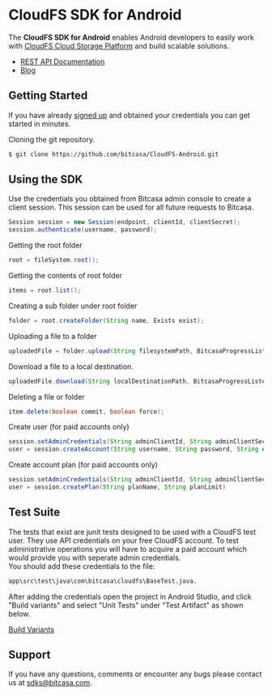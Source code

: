 # CloudFS SDK for Android
  
The **CloudFS SDK for Android** enables Android developers to easily work with [CloudFS Cloud Storage Platform](https://www.bitcasa.com/cloudfs/) and build scalable solutions.

* [REST API Documentation](https://developer.bitcasa.com/cloudfs-api-documentation/)
* [Blog](http://blog.bitcasa.com/) 

## Getting Started

If you have already [signed up](http://access.bitcasa.com/Sign-Up/Info/Prototype/) and obtained your credentials you can get started in minutes.


Cloning the git repository.

  ```bash
  $ git clone https://github.com/bitcasa/CloudFS-Android.git
  ```

## Using the SDK

Use the credentials you obtained from Bitcasa admin console to create a client session. This session can be used for all future requests to Bitcasa.

```java
Session session = new Session(endpoint, clientId, clientSecret);
session.authenticate(username, password);
```

Getting the root folder

```java
root = fileSystem.root();
```

Getting the contents of root folder

```java
items = root.list();
```

Creating a sub folder under root folder

```java
folder = root.createFolder(String name, Exists exist);
```
Uploading a file to a folder

```java
uploadedFile = folder.upload(String filesystemPath, BitcasaProgressListener listener, BitcasaRESTConstants.Exists exists);
```

Download a file to a local destination.

```java
uploadedFile.download(String localDestinationPath, BitcasaProgressListener listener);
```

Deleting a file or folder

```java
item.delete(boolean commit, boolean force);
```

Create user (for paid accounts only)

```java
session.setAdminCredentials(String adminClientId, String adminClientSecret);
user = session.createAccount(String username, String password, String email, String firstName, String lastName, Boolean logInToCreatedUser);
```

Create account plan (for paid accounts only)

```java
session.setAdminCredentials(String adminClientId, String adminClientSecret);
user = session.createPlan(String planName, String planLimit)
```


## Test Suite

The tests that exist are junit tests designed to be used with a CloudFS test user. They use API credentials on your free CloudFS account. To test administrative operations you will have to acquire a paid account which would provide you with seperate admin credentials.  
You should add these credentials to the file:  
  
```bash
app\src\test\java\com\bitcasa\cloudfs\BaseTest.java.
```  
After adding the credentials open the project in Android Studio, and click "Build variants" and select "Unit Tests" under "Test Artifact" as shown below.  
  
[Build Variants](http://tools.android.com/_/rsrc/1423155717194/tech-docs/unit-testing-support/qSxL68MPv5.png?height=365&width=400)

## Support

If you have any questions, comments or encounter any bugs please contact us at sdks@bitcasa.com.

